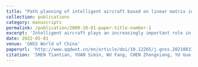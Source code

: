 ```yaml
---
title: "Path planning of intelligent aircraft based on linear matrix inequality"
collection: publications
category: manuscripts 
permalink: /publication/2009-10-01-paper-title-number-1
excerpt: 'Intelligent aircraft plays an increasingly important role in a variety of applications. The aircraft's position accuracy while arriving at the application scenery is required. And it necessitates the flight's trajectory planning with appropriate position corrections due to the accumulated position errors that usually occur during the flight. To this end, this paper proposes a trajectory planning method for an intelligent aircraft working in some complex conditions, where an linear matrix inequality (LMI)-based optimizing method is utilized to achieve the dual goal of minimum correction times and minimum travel length. According to the number of available correction points and their different influences on the aircraft position, a triangular variable matrix with 0-1 entries is first designed to represent a flight trajectory that starts from point A, traverses a series of correction points in a target-oriented manner without any repetition, and ultimately arrives at the target point. After that, several other compulsory constranits are imposed on the trajectory-related matrix's variable entries, all of these constranits are later transformed and imposed on the previously defined variable matrix as a whole. The LMI-based optimizing method is performed to achieve the dual goal. Simulational results validate the proposed trajectory planning method and demonstrate its remarkable performance in the sense of less computing resources and optimization results, compared with many other optimization methods such as linear pro-gramming.'
date: 2022-05-01
venue: 'GNSS World of China'
paperurl: 'http://www.qqdwxt.cn/en/article/doi/10.12265/j.gnss.2021083103'
citation: 'SHEN Tiantian, YUAN Simin, WU Fang, CHEN Zhongxiang, YU Guo. Path planning of intelligent aircraft based on linear matrix inequality[J]. GNSS World of China, 2022, 47(2): 73-81. doi: 10.12265/j.gnss.2021083103.'
---
```

